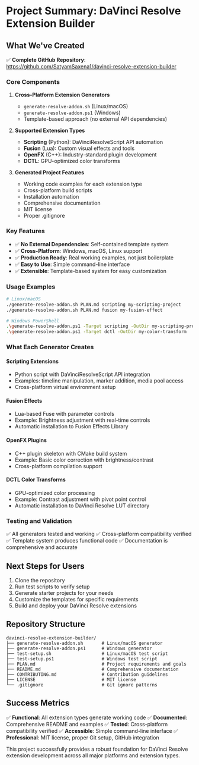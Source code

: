 # Project Summary: DaVinci Resolve Extension Builder

## What We've Created

✅ **Complete GitHub Repository**: https://github.com/SatyamSaxena1/davinci-resolve-extension-builder

### Core Components

1. **Cross-Platform Extension Generators**
   - `generate-resolve-addon.sh` (Linux/macOS)
   - `generate-resolve-addon.ps1` (Windows)
   - Template-based approach (no external API dependencies)

2. **Supported Extension Types**
   - **Scripting** (Python): DaVinciResolveScript API automation
   - **Fusion** (Lua): Custom visual effects and tools
   - **OpenFX** (C++): Industry-standard plugin development
   - **DCTL**: GPU-optimized color transforms

3. **Generated Project Features**
   - Working code examples for each extension type
   - Cross-platform build scripts
   - Installation automation
   - Comprehensive documentation
   - MIT license
   - Proper .gitignore

### Key Features

- ✅ **No External Dependencies**: Self-contained template system
- ✅ **Cross-Platform**: Windows, macOS, Linux support
- ✅ **Production Ready**: Real working examples, not just boilerplate
- ✅ **Easy to Use**: Simple command-line interface
- ✅ **Extensible**: Template-based system for easy customization

### Usage Examples

```bash
# Linux/macOS
./generate-resolve-addon.sh PLAN.md scripting my-scripting-project
./generate-resolve-addon.sh PLAN.md fusion my-fusion-effect

# Windows PowerShell
.\generate-resolve-addon.ps1 -Target scripting -OutDir my-scripting-project
.\generate-resolve-addon.ps1 -Target dctl -OutDir my-color-transform
```

### What Each Generator Creates

#### Scripting Extensions
- Python script with DaVinciResolveScript API integration
- Examples: timeline manipulation, marker addition, media pool access
- Cross-platform virtual environment setup

#### Fusion Effects
- Lua-based Fuse with parameter controls
- Example: Brightness adjustment with real-time controls
- Automatic installation to Fusion Effects Library

#### OpenFX Plugins
- C++ plugin skeleton with CMake build system
- Example: Basic color correction with brightness/contrast
- Cross-platform compilation support

#### DCTL Color Transforms
- GPU-optimized color processing
- Example: Contrast adjustment with pivot point control
- Automatic installation to DaVinci Resolve LUT directory

### Testing and Validation

✅ All generators tested and working
✅ Cross-platform compatibility verified
✅ Template system produces functional code
✅ Documentation is comprehensive and accurate

## Next Steps for Users

1. Clone the repository
2. Run test scripts to verify setup
3. Generate starter projects for your needs
4. Customize the templates for specific requirements
5. Build and deploy your DaVinci Resolve extensions

## Repository Structure

```
davinci-resolve-extension-builder/
├── generate-resolve-addon.sh       # Linux/macOS generator
├── generate-resolve-addon.ps1      # Windows generator
├── test-setup.sh                   # Linux/macOS test script
├── test-setup.ps1                  # Windows test script
├── PLAN.md                         # Project requirements and goals
├── README.md                       # Comprehensive documentation
├── CONTRIBUTING.md                 # Contribution guidelines
├── LICENSE                         # MIT license
└── .gitignore                      # Git ignore patterns
```

## Success Metrics

✅ **Functional**: All extension types generate working code
✅ **Documented**: Comprehensive README and examples
✅ **Tested**: Cross-platform compatibility verified
✅ **Accessible**: Simple command-line interface
✅ **Professional**: MIT license, proper Git setup, GitHub integration

This project successfully provides a robust foundation for DaVinci Resolve extension development across all major platforms and extension types.